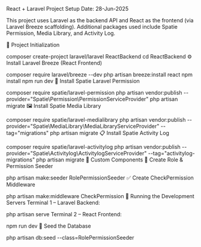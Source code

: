 React + Laravel Project Setup
Date: 28-Jun-2025

This project uses Laravel as the backend API and React as the frontend (via Laravel Breeze scaffolding). Additional packages used include Spatie Permission, Media Library, and Activity Log.

📁 Project Initialization

composer create-project laravel/laravel ReactBackend
cd ReactBackend
⚙️ Install Laravel Breeze (React Frontend)

composer require laravel/breeze --dev
php artisan breeze:install react
npm install
npm run dev
🔐 Install Spatie Laravel Permission

composer require spatie/laravel-permission
php artisan vendor:publish --provider="Spatie\Permission\PermissionServiceProvider"
php artisan migrate
🖼️ Install Spatie Media Library

composer require spatie/laravel-medialibrary
php artisan vendor:publish --provider="Spatie\MediaLibrary\MediaLibraryServiceProvider" --tag="migrations"
php artisan migrate
📋 Install Spatie Activity Log

composer require spatie/laravel-activitylog
php artisan vendor:publish --provider="Spatie\Activitylog\ActivitylogServiceProvider" --tag="activitylog-migrations"
php artisan migrate
🧩 Custom Components
🎯 Create Role & Permission Seeder

php artisan make:seeder RolePermissionSeeder
✅ Create CheckPermission Middleware

php artisan make:middleware CheckPermission
🚀 Running the Development Servers
Terminal 1 – Laravel Backend:

php artisan serve
Terminal 2 – React Frontend:

npm run dev
🌱 Seed the Database

php artisan db:seed --class=RolePermissionSeeder
